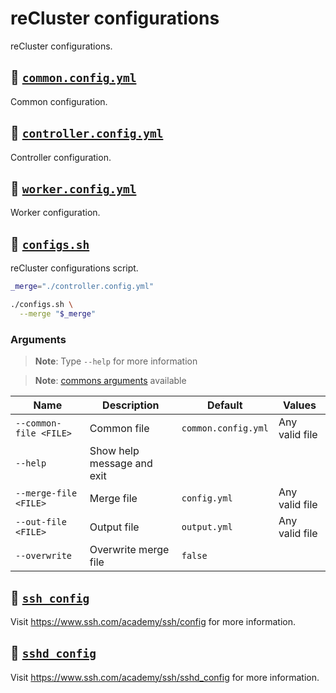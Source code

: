 # reCluster configurations

reCluster configurations.

## :bookmark_tabs: [`common.config.yml`](./common.config.yml)

Common configuration.

## :bookmark_tabs: [`controller.config.yml`](./controller.config.yml)

Controller configuration.

## :bookmark_tabs: [`worker.config.yml`](./worker.config.yml)

Worker configuration.

## :bookmark_tabs: [`configs.sh`](./configs.sh)

reCluster configurations script.

```sh
_merge="./controller.config.yml"

./configs.sh \
  --merge "$_merge"
```

### Arguments

> **Note**: Type `--help` for more information

> **Note**: [commons arguments](../../scripts/README.md#commons-arguments) available

| **Name**               | **Description**            | **Default**         | **Values**     |
| ---------------------- | -------------------------- | ------------------- | -------------- |
| `--common-file <FILE>` | Common file                | `common.config.yml` | Any valid file |
| `--help`               | Show help message and exit |
| `--merge-file <FILE>`  | Merge file                 | `config.yml`        | Any valid file |
| `--out-file <FILE>`    | Output file                | `output.yml`        | Any valid file |
| `--overwrite`          | Overwrite merge file       | `false`             |

## :bookmark_tabs: [`ssh_config`](./ssh_config)

Visit <https://www.ssh.com/academy/ssh/config> for more information.

## :bookmark_tabs: [`sshd_config`](./sshd_config)

Visit <https://www.ssh.com/academy/ssh/sshd_config> for more information.
